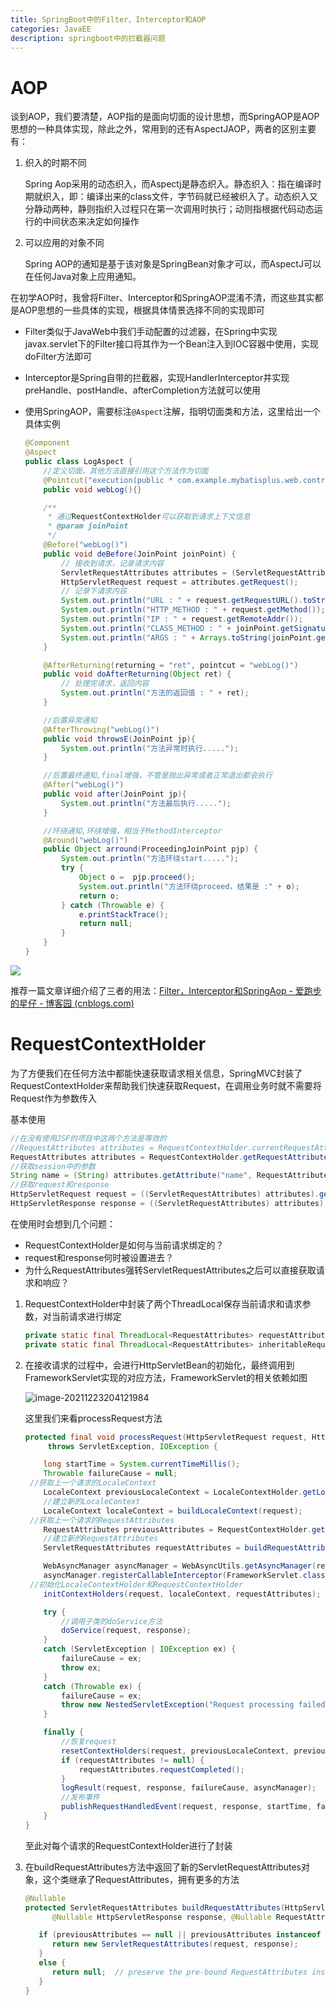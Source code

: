 ```yaml
---
title: SpringBoot中的Filter、Interceptor和AOP
categories: JavaEE
description: springboot中的拦截器问题
---
```


# AOP

谈到AOP，我们要清楚，AOP指的是面向切面的设计思想，而SpringAOP是AOP思想的一种具体实现，除此之外，常用到的还有AspectJAOP，两者的区别主要有：

1. 织入的时期不同

   Spring Aop采用的动态织入，而Aspectj是静态织入。静态织入：指在编译时期就织入，即：编译出来的class文件，字节码就已经被织入了。动态织入又分静动两种，静则指织入过程只在第一次调用时执行；动则指根据代码动态运行的中间状态来决定如何操作

2. 可以应用的对象不同

    Spring AOP的通知是基于该对象是SpringBean对象才可以，而AspectJ可以在任何Java对象上应用通知。

在初学AOP时，我曾将Filter、Interceptor和SpringAOP混淆不清，而这些其实都是AOP思想的一些具体的实现，根据具体情景选择不同的实现即可

+ Filter类似于JavaWeb中我们手动配置的过滤器，在Spring中实现javax.servlet下的Filter接口将其作为一个Bean注入到IOC容器中使用，实现doFilter方法即可

+ Interceptor是Spring自带的拦截器，实现HandlerInterceptor并实现preHandle、postHandle、afterCompletion方法就可以使用

+ 使用SpringAOP，需要标注`@Aspect`注解，指明切面类和方法，这里给出一个具体实例

  ```java
  @Component
  @Aspect
  public class LogAspect {
      //定义切面，其他方法直接引用这个方法作为切面
      @Pointcut("execution(public * com.example.mybatisplus.web.controller.TestController.*(..))")
      public void webLog(){}
  
      /**
       * 通过RequestContextHolder可以获取到请求上下文信息
       * @param joinPoint
       */
      @Before("webLog()")
      public void deBefore(JoinPoint joinPoint) {
          // 接收到请求，记录请求内容
          ServletRequestAttributes attributes = (ServletRequestAttributes) RequestContextHolder.getRequestAttributes();
          HttpServletRequest request = attributes.getRequest();
          // 记录下请求内容
          System.out.println("URL : " + request.getRequestURL().toString());
          System.out.println("HTTP_METHOD : " + request.getMethod());
          System.out.println("IP : " + request.getRemoteAddr());
          System.out.println("CLASS_METHOD : " + joinPoint.getSignature().getDeclaringTypeName() + "." + joinPoint.getSignature().getName());
          System.out.println("ARGS : " + Arrays.toString(joinPoint.getArgs()));
      }
  
      @AfterReturning(returning = "ret", pointcut = "webLog()")
      public void doAfterReturning(Object ret) {
          // 处理完请求，返回内容
          System.out.println("方法的返回值 : " + ret);
      }
  
      //后置异常通知
      @AfterThrowing("webLog()")
      public void throwsE(JoinPoint jp){
          System.out.println("方法异常时执行.....");
      }
  
      //后置最终通知,final增强，不管是抛出异常或者正常退出都会执行
      @After("webLog()")
      public void after(JoinPoint jp){
          System.out.println("方法最后执行.....");
      }
  
      //环绕通知,环绕增强，相当于MethodInterceptor
      @Around("webLog()")
      public Object arround(ProceedingJoinPoint pjp) {
          System.out.println("方法环绕start.....");
          try {
              Object o =  pjp.proceed();
              System.out.println("方法环绕proceed，结果是 :" + o);
              return o;
          } catch (Throwable e) {
              e.printStackTrace();
              return null;
          }
      }
  }
  ```

![](https://img2018.cnblogs.com/blog/1312982/201904/1312982-20190412203837811-1949443053.png)

推荐一篇文章详细介绍了三者的用法：[Filter，Interceptor和SpringAop - 爱跑步的星仔 - 博客园 (cnblogs.com)](https://www.cnblogs.com/caozx/p/10698433.html)

# RequestContextHolder

为了方便我们在任何方法中都能快速获取请求相关信息，SpringMVC封装了RequestContextHolder来帮助我们快速获取Request，在调用业务时就不需要将Request作为参数传入

基本使用

```java
//在没有使用JSF的项目中这两个方法是等效的
//RequestAttributes attributes = RequestContextHolder.currentRequestAttributes();
RequestAttributes attributes = RequestContextHolder.getRequestAttributes();
//获取session中的参数
String name = (String) attributes.getAttribute("name", RequestAttributes.SCOPE_SESSION);
//获取request和response
HttpServletRequest request = ((ServletRequestAttributes) attributes).getRequest();
HttpServletResponse response = ((ServletRequestAttributes) attributes).getResponse();
```

在使用时会想到几个问题：

+ RequestContextHolder是如何与当前请求绑定的？
+ request和response何时被设置进去？
+ 为什么RequestAttributes强转ServletRequestAttributes之后可以直接获取请求和响应？

1. RequestContextHolder中封装了两个ThreadLocal保存当前请求和请求参数，对当前请求进行绑定

   ```java
   private static final ThreadLocal<RequestAttributes> requestAttributesHolder = new NamedThreadLocal("Request attributes");
   private static final ThreadLocal<RequestAttributes> inheritableRequestAttributesHolder = new NamedInheritableThreadLocal("Request context");
   ```

2. 在接收请求的过程中，会进行HttpServletBean的初始化，最终调用到FrameworkServlet实现的对应方法，FrameworkServlet的相关依赖如图

   ![image-20211223204121984](https://cdn.jsdelivr.net/gh/lan5th/pics/blog_images/20220116232858.png)

   这里我们来看processRequest方法

   ```java
   protected final void processRequest(HttpServletRequest request, HttpServletResponse response)
       	throws ServletException, IOException {
   
       long startTime = System.currentTimeMillis();
       Throwable failureCause = null;
   	//获取上一个请求的LocaleContext
       LocaleContext previousLocaleContext = LocaleContextHolder.getLocaleContext();
       //建立新的LocaleContext
       LocaleContext localeContext = buildLocaleContext(request);
   	//获取上一个请求的RequestAttributes
       RequestAttributes previousAttributes = RequestContextHolder.getRequestAttributes();
       //建立新的RequestAttributes
       ServletRequestAttributes requestAttributes = buildRequestAttributes(request, response, previousAttributes);
   
       WebAsyncManager asyncManager = WebAsyncUtils.getAsyncManager(request);
       asyncManager.registerCallableInterceptor(FrameworkServlet.class.getName(), new RequestBindingInterceptor());
   	//初始化LocaleContextHolder和RequestContextHolder
       initContextHolders(request, localeContext, requestAttributes);
   
       try {
           //调用子类的doService方法
           doService(request, response);
       }
       catch (ServletException | IOException ex) {
           failureCause = ex;
           throw ex;
       }
       catch (Throwable ex) {
           failureCause = ex;
           throw new NestedServletException("Request processing failed", ex);
       }
   
       finally {
           //恢复request
           resetContextHolders(request, previousLocaleContext, previousAttributes);
           if (requestAttributes != null) {
               requestAttributes.requestCompleted();
           }
           logResult(request, response, failureCause, asyncManager);
           //发布事件
           publishRequestHandledEvent(request, response, startTime, failureCause);
       }
   }
   ```

   至此对每个请求的RequestContextHolder进行了封装

3. 在buildRequestAttributes方法中返回了新的ServletRequestAttributes对象，这个类继承了RequestAttributes，拥有更多的方法

   ```java
   @Nullable
   protected ServletRequestAttributes buildRequestAttributes(HttpServletRequest request,
         @Nullable HttpServletResponse response, @Nullable RequestAttributes previousAttributes) {
   
      if (previousAttributes == null || previousAttributes instanceof ServletRequestAttributes) {
         return new ServletRequestAttributes(request, response);
      }
      else {
         return null;  // preserve the pre-bound RequestAttributes instance
      }
   }
   ```

